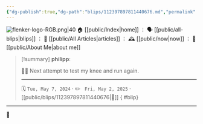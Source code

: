 ```yaml
---
{"dg-publish":true,"dg-path":"blips/112397897811440676.md","permalink":"/blips/112397897811440676/","title":"philipp on mastodon @ 2024-05-07","created":"2024-05-07T04:23:33","updated":"2025-05-02T08:50:44"}
---
```



<div class="transclusion internal-embed is-loaded"><div class="markdown-embed">




![flenker-logo-RGB.png|40](/img/user/attachments/flenker-logo-RGB.png)
🏠 [[public/Index\|home]]  ⋮ 🗣️ [[public/all-blips\|blips]] ⋮  📝 [[public/All Articles\|articles]]  ⋮ 🕰️ [[public/now\|now]] ⋮ 🪪 [[public/About Me\|about me]]


</div></div>


> [!summary] **philipp**:
>
> 🏃‍♂️ Next attempt to test my knee and run again.
> - - -
>
> 🗓️ <code>Tue, May 7, 2024</code>  · ✏️ <code> Fri, May 2, 2025</code>  · [[public/blips/112397897811440676\|🔗]]
{ #blip}


- - -

 👾
